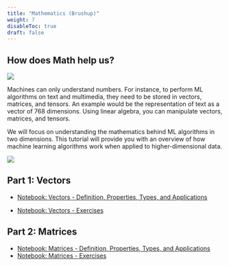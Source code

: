 ```yaml
---
title: "Mathematics (Brushup)"
weight: 7
disableToc: true
draft: false
---
```


## How does Math help us?

![](https://raw.githubusercontent.com/aaubs/ds-master/main/data/Images/Math-ML.jpeg)

Machines can only understand numbers. For instance, to perform ML algorithms on text and multimedia, they need to be stored in vectors, matrices, and tensors. An example would be the representation of text as a vector of 768 dimensions. Using linear algebra, you can manipulate vectors, matrices, and tensors.



We will focus on understanding the mathematics behind ML algorithms in two dimensions. This tutorial will provide you with an overview of how machine learning algorithms work when applied to higher-dimensional data.

![](https://raw.githubusercontent.com/aaubs/ds-master/main/data/Images/Math.png)

## Part 1: Vectors

* [Notebook: Vectors - Definition, Properties, Types, and Applications](https://colab.research.google.com/github/aaubs/ds-master/blob/main/notebooks/M1-Linear-Algebra-Vectors-V5.ipynb)

* [Notebook: Vectors - Exercises](https://colab.research.google.com/github/aaubs/ds-master/blob/main/notebooks/M1-Linear-Algebra-Vectors-V5-Exercises.ipynb)

## Part 2: Matrices

* [Notebook: Matrices - Definition, Properties, Types, and Applications](https://colab.research.google.com/github/aaubs/ds-master/blob/main/notebooks/M1-Linear-Algebra-Matrices-V4.ipynb)
* [Notebook: Matrices - Exercises](https://colab.research.google.com/github/aaubs/ds-master/blob/main/notebooks/M1-Linear-Algebra-Matrices-V4-Exercises.ipynb)